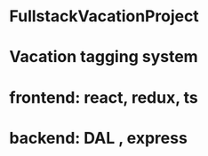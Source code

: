 # FullstackVacationProject
# Vacation tagging system 
# frontend: react, redux, ts
# backend: DAL , express
